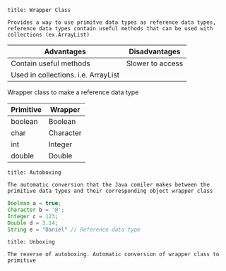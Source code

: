 
```ad-note
title: Wrapper Class 

Provides a way to use primitve data types as reference data types, reference data types contain useful methods that can be used with collections (ex.ArrayList)
```

| Advantages             | Disadvantages |
| ---------------------- | ------------- |
| Contain useful methods | Slower to access              |
| Used in collections. i.e. ArrayList                       |               |

Wrapper class to make a reference data type 

| Primitive | Wrapper |
| --------- | ------- |
| boolean   | Boolean |
| char      | Character        |
| int       | Integer |
| double    | Double  |

```ad-note
title: Autoboxing

The automatic conversion that the Java comiler makes between the primitive data types and their corresponding object wrapper class
```

```java
Boolean a = true;
Character b = '@';
Integer c = 123;
Double d = 3.14;
String e = "Daniel" // Reference data type 
```


```ad-note
title: Unboxing

The reverse of autoboxing. Automatic conversion of wrapper class to primitive 
```